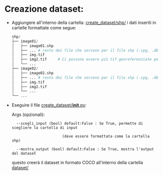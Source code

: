 # Creazione dataset:
* Aggiungere all'interno della cartella: [create_dataset/shp/](https://github.com/Marchisceddu/Progetto_Urbismap/blob/main/create_dataset/shp) i dati inseriti in cartelle formattate come segue:

    ```python
    shp/
    ├── image01/
    │   ├── image01.shp
    │   ├── ... # resto dei file che servono per il file shp (.cpg, .dbf, .prj, .shx)
    │   ├── img.tif
    │   ├── img2.tif     # Ci possono essere più tif georeferenziate per ogni file shp
    │   └── ...
    ├── image02/
    │   ├── image02.shp
    │   ├── ... # resto dei file che servono per il file shp (.cpg, .dbf, .prj, .shx)
    │   ├── img.tif
    │   ├── img2.tif
    │   └── ...
    └── ...
    ```

* Eseguire il file [create_dataset/__init__.py](https://github.com/Marchisceddu/Progetto_Urbismap/blob/main/create_dataset/__init__.py):

    Args (opzionali):

        --scegli_input (bool) default:False : Se True, permette di scegliere la cartella di input 

                             (deve essere formattata come la cartella shp)
                             
        --mostra_output (bool) default:False : Se True, mostra l'output del dataset
  
  questo creerà il dataset in formato COCO all'interno della cartella [dataset/](https://github.com/Marchisceddu/Progetto_Urbismap/tree/main/dataset/)
